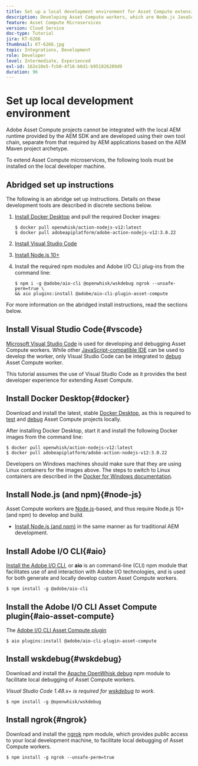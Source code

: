 ```yaml
---
title: Set up a local development environment for Asset Compute extensibility
description: Developing Asset Compute workers, which are Node.js JavaScript applications, require specific development tooling that differs from traditional AEM development, ranging from Node.js and various npm modules to Docker Desktop and Microsoft Visual Studio Code.
feature: Asset Compute Microservices
version: Cloud Service
doc-type: Tutorial
jira: KT-6266
thumbnail: KT-6266.jpg
topic: Integrations, Development
role: Developer
level: Intermediate, Experienced
exl-id: 162e10e5-fcb0-4f16-b6d1-b951826209d9
duration: 96
---
```

# Set up local development environment

Adobe Asset Compute projects cannot be integrated with the local AEM runtime provided by the AEM SDK and are developed using their own tool chain, separate from that required by AEM applications based on the AEM Maven project archetype.

To extend Asset Compute microservices, the following tools must be installed on the local developer machine.

## Abridged set up instructions

The following is an abridge set up instructions. Details on these development tools are described in discrete sections below.

1. [Install Docker Desktop](https://www.docker.com/products/docker-desktop) and pull the required Docker images:

    ```
    $ docker pull openwhisk/action-nodejs-v12:latest
    $ docker pull adobeapiplatform/adobe-action-nodejs-v12:3.0.22
    ```

1. [Install Visual Studio Code](https://code.visualstudio.com/download)
1. [Install Node.js 10+](../../local-development-environment/development-tools.md#node-js)
1.  Install the required npm modules and Adobe I/O CLI plug-ins from the command line:

    ```
    $ npm i -g @adobe/aio-cli @openwhisk/wskdebug ngrok --unsafe-perm=true \
    && aio plugins:install @adobe/aio-cli-plugin-asset-compute
    ```

For more information on the abridged install instructions, read the sections below.

## Install Visual Studio Code{#vscode}

[Microsoft Visual Studio Code](https://code.visualstudio.com/download) is used for developing and debugging Asset Compute workers. While other [JavaScript-compatible IDE](../../local-development-environment/development-tools.md#set-up-the-development-ide) can be used to develop the worker, only Visual Studio Code can be integrated to [debug](../test-debug/debug.md) Asset Compute worker.

This tutorial assumes the use of Visual Studio Code as it provides the best developer experience for extending Asset Compute.

## Install Docker Desktop{#docker}

Download and install the latest, stable [Docker Desktop](https://www.docker.com/products/docker-desktop), as this is required to [test](../test-debug/test.md) and [debug](../test-debug/debug.md) Asset Compute projects locally.

After installing Docker Desktop, start it and install the following Docker images from the command line:

```
$ docker pull openwhisk/action-nodejs-v12:latest
$ docker pull adobeapiplatform/adobe-action-nodejs-v12:3.0.22
```

Developers on Windows machines should make sure that they are using Linux containers for the images above. The steps to switch to Linux containers are described in the [Docker for Windows documentation](https://docs.docker.com/docker-for-windows/).

## Install Node.js (and npm){#node-js}

Asset Compute workers are [Node.js](https://nodejs.org/)-based, and thus require Node.js 10+ (and npm) to develop and build.

+ [Install Node.js (and npm)](../../local-development-environment/development-tools.md#node-js) in the same manner as for traditional AEM development.

## Install Adobe I/O CLI{#aio}

[Install the Adobe I/O CLI](../../local-development-environment/development-tools.md#aio-cli), or __aio__ is an command-line (CLI) npm module that facilitates use of and interaction with Adobe I/O technologies, and is used for both generate and locally develop custom Asset Compute workers. 

```
$ npm install -g @adobe/aio-cli
```

## Install the Adobe I/O CLI Asset Compute plugin{#aio-asset-compute}

The [Adobe I/O CLI Asset Compute plugin](https://github.com/adobe/aio-cli-plugin-asset-compute)

```
$ aio plugins:install @adobe/aio-cli-plugin-asset-compute
```

## Install wskdebug{#wskdebug}

Download and install the [Apache OpenWhisk debug](https://www.npmjs.com/package/@openwhisk/wskdebug) npm module to facilitate local debugging of Asset Compute workers.

_Visual Studio Code 1.48.x+ is required for [wskdebug](#wskdebug) to work._

```
$ npm install -g @openwhisk/wskdebug
```

## Install ngrok{#ngrok}

Download and install the [ngrok](https://www.npmjs.com/package/ngrok) npm module, which provides public access to your local development machine, to facilitate local debugging of Asset Compute workers.

```
$ npm install -g ngrok --unsafe-perm=true
```
